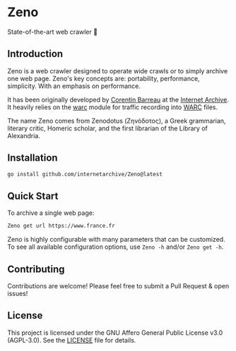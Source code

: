# Zeno
State-of-the-art web crawler 🔱

## Introduction

Zeno is a web crawler designed to operate wide crawls or to simply archive one web page.
Zeno's key concepts are: portability, performance, simplicity.
With an emphasis on performance.

It has been originally developed by [Corentin Barreau](https://github.com/CorentinB) at the [Internet Archive](https://archive.org).
It heavily relies on the [warc](https://github.com/CorentinB/warc) module for traffic recording into [WARC](https://iipc.github.io/warc-specifications/) files.

The name Zeno comes from Zenodotus (Ζηνόδοτος), a Greek grammarian, literary critic, Homeric scholar,
and the first librarian of the Library of Alexandria.

## Installation

```bash
go install github.com/internetarchive/Zeno@latest
```

## Quick Start

To archive a single web page:
```bash
Zeno get url https://www.france.fr
```

Zeno is highly configurable with many parameters that can be customized. To see all available configuration options, use `Zeno -h` and/or `Zeno get -h`.

## Contributing

Contributions are welcome! Please feel free to submit a Pull Request & open issues!

## License

This project is licensed under the GNU Affero General Public License v3.0 (AGPL-3.0). See the [LICENSE](LICENSE) file for details.
